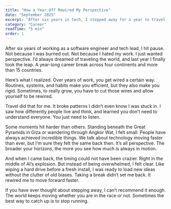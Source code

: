 ```yaml
---
title: "How a Year Off Rewired My Perspective"
date: "September 2025"
excerpt: "After six years in tech, I stepped away for a year to travel across four continents. That break rewired how I think, reset my energy, and gave me fresh perspective on work and life."
category: "Career"
readTime: "5 min"
order: 1
---
```

After six years of working as a software engineer and tech lead, I hit pause. Not because I was burned out. Not because I hated my work. I just wanted perspective. I’d always dreamed of traveling the world, and last year I finally took the leap. A year-long career break across four continents and more than 15 countries.

Here’s what I realized. Over years of work, you get wired a certain way. Routines, systems, and habits make you efficient, but they also make you rigid. Sometimes, to really grow, you have to cut those wires and allow yourself to be rewired.

Travel did that for me. It broke patterns I didn’t even know I was stuck in. I saw how differently people live and think, and learned you don’t need to understand everyone. You just need to listen.

Some moments hit harder than others. Standing beneath the Great Pyramids in Giza or wandering through Angkor Wat, I felt small. People have always achieved incredible things. We talk about technology moving faster than ever, but I’m sure they felt the same back then. It’s all perspective. The broader your horizons, the more you see how much is always in motion.

And when I came back, the timing could not have been crazier. Right in the middle of AI’s explosion. But instead of being overwhelmed, I felt clear. Like wiping a hard drive before a fresh install, I was ready to load new ideas without the clutter of old biases. Taking a break didn’t set me back. It rewired me to move forward faster.

If you have ever thought about stepping away, I can’t recommend it enough. The world keeps moving whether you are in the race or not. Sometimes the best way to catch up is to stop running.
